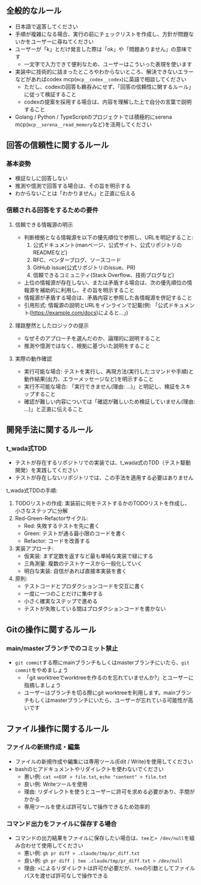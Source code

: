 ## 全般的なルール

- 日本語で返答してください
- 手順が複雑になる場合、実行の前にチェックリストを作成し、方針が問題ないかをユーザーに尋ねてください
- ユーザーが「k」とだけ発言した際は「ok」や「問題ありません」の意味です
  - 一文字で入力できて便利なため、ユーザーはこういった表現を使います
- 実装中に技術的に詰まったところやわからないところ、解決できないエラーなどがあればcodex mcp(`mcp__codex__codex`)に英語で相談してください
  - ただし、codexの回答も鵜呑みにせず、「回答の信頼性に関するルール」に従って検証すること
  - codexの提案を採用する場合は、内容を理解した上で自分の言葉で説明すること
- Golang / Python / TypeScriptのプロジェクトでは積極的にserena mcp(`mcp__serena__read_memory`など)を活用してください

## 回答の信頼性に関するルール

### 基本姿勢
- 検証なしに回答しない
- 推測や憶測で回答する場合は、その旨を明示する
- わからないことは「わかりません」と正直に伝える

### 信頼される回答をするための要件

1. 信頼できる情報源の明示
   - 判断根拠となる情報源を以下の優先順位で参照し、URLを明記すること:
     1. 公式ドキュメント(manページ、公式サイト、公式リポジトリのREADMEなど)
     2. RFC、ベンダーブログ、ソースコード
     3. GitHub issue(公式リポジトリのissue、PR)
     4. 信頼できるコミュニティ(Stack Overflow、技術ブログなど)
   - 上位の情報源が存在しない、または矛盾する場合は、次の優先順位の情報源を補助的に利用し、その旨を明示すること
   - 情報源が矛盾する場合は、矛盾内容と参照した各情報源を併記すること
   - 引用形式: 情報源の説明とURLをインラインで記載(例: 「公式ドキュメント(https://example.com/docs)によると...」)

2. 理路整然としたロジックの提示
   - なぜそのアプローチを選んだのか、論理的に説明すること
   - 推測や憶測ではなく、根拠に基づいた説明をすること

3. 実際の動作確認
   - 実行可能な場合: テストを実行し、再現方法(実行したコマンドや手順)と動作結果(出力、エラーメッセージなど)を明示すること
   - 実行不可能な場合: 「実行できません(理由: ...)」と明記し、検証をスキップすること
   - 確認が難しい内容については「確認が難しいため検証していません(理由: ...)」と正直に伝えること

## 開発手法に関するルール

### t_wada式TDD
- テストが存在するリポジトリでの実装では、t_wada式のTDD（テスト駆動開発）を実践してください
- テストが存在しないリポジトリでは、この手法を適用する必要はありません

t_wada式TDDの手順:
1. TODOリストの作成: 実装前に何をテストするかのTODOリストを作成し、小さなステップに分解
2. Red-Green-Refactorサイクル:
   - Red: 失敗するテストを先に書く
   - Green: テストが通る最小限のコードを書く
   - Refactor: コードを改善する
3. 実装アプローチ:
   - 仮実装: まず定数を返すなど最も単純な実装で緑にする
   - 三角測量: 複数のテストケースから一般化していく
   - 明白な実装: 自信があれば直接本実装を書く
4. 原則:
   - テストコードとプロダクションコードを交互に書く
   - 一度に一つのことだけに集中する
   - 小さく確実なステップで進める
   - テストが失敗している間はプロダクションコードを書かない

## Gitの操作に関するルール

### main/masterブランチでのコミット禁止
- `git commit`する際にmainブランチもしくはmasterブランチにいたら、`git commit`をやめましょう
  - 「git worktreeでworktreeを作るのを忘れていませんか?」とユーザーに指摘しましょう
  - ユーザーはブランチを切る際にgit worktreeを利用します。mainブランチもしくはmasterブランチにいたら、ユーザーが忘れている可能性が高いです

## ファイル操作に関するルール

### ファイルの新規作成・編集
- ファイルの新規作成や編集には専用ツール(Edit / Write)を使用してください
- bashのヒアドキュメントやリダイレクトを使わないでください
  - 悪い例: `cat <<EOF > file.txt`, `echo "content" > file.txt`
  - 良い例: Writeツールを使用
  - 理由: リダイレクトを使うとユーザーに許可を求める必要があり、手間がかかる
  - 専用ツールを使えば許可なしで操作できるため効率的

### コマンド出力をファイルに保存する場合
- コマンドの出力結果をファイルに保存したい場合は、`tee`と`> /dev/null`を組み合わせて使用してください
  - 悪い例: `gh pr diff > .claude/tmp/pr_diff.txt`
  - 良い例: `gh pr diff | tee .claude/tmp/pr_diff.txt > /dev/null`
  - 理由: `>`によるリダイレクトは許可が必要だが、`tee`の引数としてファイルパスを渡せば許可なしで操作できる
